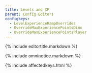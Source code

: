 ```yaml
---
title: Levels and XP
parent: Config Editors
configkeys:
  - LevelExperienceRampOverrides
  - OverrideMaxExperiencePointsDino
  - OverrideMaxExperiencePointsPlayer
---
```

{% include editortitle.markdown %}

{% include omninotice.markdown %}

{% include affectedkeys.html %}